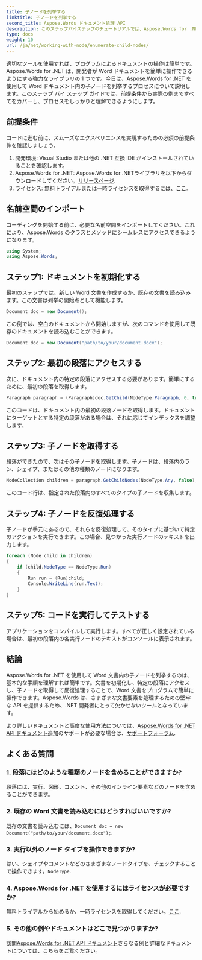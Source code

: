 ```yaml
---
title: 子ノードを列挙する
linktitle: 子ノードを列挙する
second_title: Aspose.Words ドキュメント処理 API
description: このステップバイステップのチュートリアルでは、Aspose.Words for .NET を使用して Word 文書内の子ノードを列挙する方法を学習します。
type: docs
weight: 10
url: /ja/net/working-with-node/enumerate-child-nodes/
---
```


適切なツールを使用すれば、プログラムによるドキュメントの操作は簡単です。Aspose.Words for .NET は、開発者が Word ドキュメントを簡単に操作できるようにする強力なライブラリの 1 つです。今日は、Aspose.Words for .NET を使用して Word ドキュメント内の子ノードを列挙するプロセスについて説明します。このステップ バイ ステップ ガイドでは、前提条件から実際の例まですべてをカバーし、プロセスをしっかりと理解できるようにします。

## 前提条件

コードに進む前に、スムーズなエクスペリエンスを実現するための必須の前提条件を確認しましょう。

1. 開発環境: Visual Studio または他の .NET 互換 IDE がインストールされていることを確認します。
2.  Aspose.Words for .NET: Aspose.Words for .NETライブラリを以下からダウンロードしてください。[リリースページ](https://releases.aspose.com/words/net/).
3. ライセンス: 無料トライアルまたは一時ライセンスを取得するには、[ここ](https://purchase.aspose.com/temporary-license/).

## 名前空間のインポート

コーディングを開始する前に、必要な名前空間をインポートしてください。これにより、Aspose.Words のクラスとメソッドにシームレスにアクセスできるようになります。

```csharp
using System;
using Aspose.Words;
```

## ステップ1: ドキュメントを初期化する

最初のステップでは、新しい Word 文書を作成するか、既存の文書を読み込みます。この文書は列挙の開始点として機能します。

```csharp
Document doc = new Document();
```

この例では、空白のドキュメントから開始しますが、次のコマンドを使用して既存のドキュメントを読み込むことができます。

```csharp
Document doc = new Document("path/to/your/document.docx");
```

## ステップ2: 最初の段落にアクセスする

次に、ドキュメント内の特定の段落にアクセスする必要があります。簡単にするために、最初の段落を取得します。

```csharp
Paragraph paragraph = (Paragraph)doc.GetChild(NodeType.Paragraph, 0, true);
```

このコードは、ドキュメント内の最初の段落ノードを取得します。ドキュメントにターゲットとする特定の段落がある場合は、それに応じてインデックスを調整します。

## ステップ3: 子ノードを取得する

段落ができたので、次はその子ノードを取得します。子ノードは、段落内のラン、シェイプ、またはその他の種類のノードになります。

```csharp
NodeCollection children = paragraph.GetChildNodes(NodeType.Any, false);
```

このコード行は、指定された段落内のすべてのタイプの子ノードを収集します。

## ステップ4: 子ノードを反復処理する

子ノードが手元にあるので、それらを反復処理して、そのタイプに基づいて特定のアクションを実行できます。この場合、見つかった実行ノードのテキストを出力します。

```csharp
foreach (Node child in children)
{
    if (child.NodeType == NodeType.Run)
    {
        Run run = (Run)child;
        Console.WriteLine(run.Text);
    }
}
```

## ステップ5: コードを実行してテストする

アプリケーションをコンパイルして実行します。すべてが正しく設定されている場合は、最初の段落内の各実行ノードのテキストがコンソールに表示されます。

## 結論

Aspose.Words for .NET を使用して Word 文書内の子ノードを列挙するのは、基本的な手順を理解すれば簡単です。文書を初期化し、特定の段落にアクセスし、子ノードを取得して反復処理することで、Word 文書をプログラムで簡単に操作できます。Aspose.Words は、さまざまな文書要素を処理するための堅牢な API を提供するため、.NET 開発者にとって欠かせないツールとなっています。

より詳しいドキュメントと高度な使用方法については、[Aspose.Words for .NET API ドキュメント](https://reference.aspose.com/words/net/)追加のサポートが必要な場合は、[サポートフォーラム](https://forum.aspose.com/c/words/8).

## よくある質問

### 1. 段落にはどのような種類のノードを含めることができますか?
段落には、実行、図形、コメント、その他のインライン要素などのノードを含めることができます。

### 2. 既存の Word 文書を読み込むにはどうすればいいですか?
既存の文書を読み込むには、`Document doc = new Document("path/to/your/document.docx");`.

### 3. 実行以外のノード タイプを操作できますか?
はい、シェイプやコメントなどのさまざまなノードタイプを、チェックすることで操作できます。`NodeType`.

### 4. Aspose.Words for .NET を使用するにはライセンスが必要ですか?
無料トライアルから始めるか、一時ライセンスを取得してください。[ここ](https://purchase.aspose.com/temporary-license/).

### 5. その他の例やドキュメントはどこで見つかりますか?
訪問[Aspose.Words for .NET API ドキュメント](https://reference.aspose.com/words/net/)さらなる例と詳細なドキュメントについては、こちらをご覧ください。
